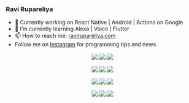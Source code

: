 ### Ravi Rupareliya

- 🔭 Currently working on React Native | Android | Actions on Google
- 🌱 I’m currently learning Alexa | Voice | Flutter
- 📫 How to reach me: [ravirupareliya.com](https://ravirupareliya.com)
- Follow me on [Instagram](https://www.instagram.com/ravi.rupareliya/) for programming tips and news.

<a href="https://www.instagram.com/ravi.rupareliya/" target="_blank">
<!-- insta-feed:START-->
<p align="center">
<img align="center" src=https://scontent-msp1-1.cdninstagram.com/v/t51.2885-15/e35/s150x150/119738360_171946631175661_8308691936849414239_n.jpg?_nc_ht=scontent-msp1-1.cdninstagram.com&_nc_cat=101&_nc_ohc=mvb2wr6aYSgAX8nfuyF&_nc_tp=15&oh=41c90659a08a6fc803fa03f53a4daf5d&oe=5F9F635D />
<img align="center" src=https://scontent-msp1-1.cdninstagram.com/v/t51.2885-15/e35/s150x150/119471335_3325605627530848_5783608158621298966_n.jpg?_nc_ht=scontent-msp1-1.cdninstagram.com&_nc_cat=104&_nc_ohc=_3wuKkKRlp8AX_qe2yt&_nc_tp=15&oh=58940ab6889aa2ecbdddaddf4e42c290&oe=5F9FE001 />
<img align="center" src=https://scontent-msp1-1.cdninstagram.com/v/t51.2885-15/e35/s150x150/118735524_155532192843864_2438830621806811548_n.jpg?_nc_ht=scontent-msp1-1.cdninstagram.com&_nc_cat=100&_nc_ohc=SJjbWgOWDVkAX9UmXu9&_nc_tp=15&oh=525803c22bae91b94ef132dccf4124e2&oe=5F9DAC6E />
</p>
<p align="center">
<img align="center" src=https://scontent-msp1-1.cdninstagram.com/v/t51.2885-15/e35/s150x150/118358282_793232521422249_4194198869826492121_n.jpg?_nc_ht=scontent-msp1-1.cdninstagram.com&_nc_cat=109&_nc_ohc=CF2HxZsj_8kAX_mzrJm&_nc_tp=15&oh=84e5add1e4bed1d778cb6d175a4c9629&oe=5FA071BC />
<img align="center" src=https://scontent-msp1-1.cdninstagram.com/v/t51.2885-15/e35/s150x150/118083536_653646245259286_4437462516989252087_n.jpg?_nc_ht=scontent-msp1-1.cdninstagram.com&_nc_cat=110&_nc_ohc=DF-ogehUPaMAX8u-y-E&_nc_tp=15&oh=ee9af92644e1a481e31a028f3184a682&oe=5FA0E15C />
<img align="center" src=https://scontent-msp1-1.cdninstagram.com/v/t51.2885-15/e35/s150x150/118175330_604822603490734_6882222491011634628_n.jpg?_nc_ht=scontent-msp1-1.cdninstagram.com&_nc_cat=110&_nc_ohc=CN8mw_l58TEAX8ekUXY&_nc_tp=15&oh=abcb6b1d554270b9878b98368b185f22&oe=5F9F1677 />
</p>
<p align="center">
<img align="center" src=https://scontent-msp1-1.cdninstagram.com/v/t51.2885-15/e35/s150x150/117801930_118850686597100_8281062695853943386_n.jpg?_nc_ht=scontent-msp1-1.cdninstagram.com&_nc_cat=108&_nc_ohc=8Z_bxCa0PNcAX-y4LUU&_nc_tp=15&oh=ccb06d13b0ab2432d902271df0fb86d2&oe=5F9F8840 />
<img align="center" src=https://scontent-msp1-1.cdninstagram.com/v/t51.2885-15/e35/s150x150/117867292_2771207523148452_3241414180657952736_n.jpg?_nc_ht=scontent-msp1-1.cdninstagram.com&_nc_cat=100&_nc_ohc=wE1CYjKYKxYAX9WueTS&_nc_tp=15&oh=16f29f4cb4d5e7aebce4939d3a1f692f&oe=5F9F20A1 />
<img align="center" src=https://scontent-msp1-1.cdninstagram.com/v/t51.2885-15/e35/s150x150/117931678_793632161399712_7562658963115355616_n.jpg?_nc_ht=scontent-msp1-1.cdninstagram.com&_nc_cat=100&_nc_ohc=kRuvfS4EaW8AX9vGeWh&_nc_tp=15&oh=c4509ef666de4da152247be173dacdcd&oe=5FA12037 />
</p>
<p align="center">
<img align="center" src=https://scontent-msp1-1.cdninstagram.com/v/t51.2885-15/e35/s150x150/117747115_220949032661980_1081920512424702093_n.jpg?_nc_ht=scontent-msp1-1.cdninstagram.com&_nc_cat=104&_nc_ohc=bck_8AGS10wAX-Yam3t&_nc_tp=15&oh=a637d25d2728c4ee686437ca6955d063&oe=5F9E9816 />
<img align="center" src=https://scontent-msp1-1.cdninstagram.com/v/t51.2885-15/e35/s150x150/117564950_167171931547080_7523565149947571776_n.jpg?_nc_ht=scontent-msp1-1.cdninstagram.com&_nc_cat=100&_nc_ohc=Ezof0smrN7wAX-z-9Jx&_nc_tp=15&oh=4e36707bc3b9c460db79886954ec1e8a&oe=5F9DC85D />
<img align="center" src=https://scontent-msp1-1.cdninstagram.com/v/t51.2885-15/e35/s150x150/117307859_603477283647910_4747232603067507655_n.jpg?_nc_ht=scontent-msp1-1.cdninstagram.com&_nc_cat=110&_nc_ohc=tIXOCMGqLJkAX_wY-27&_nc_tp=15&oh=6f6e9a3cb600faa2f6819481f166f9ef&oe=5FA0CB84 />
</p>

<!-- insta-feed:END-->
</a>
